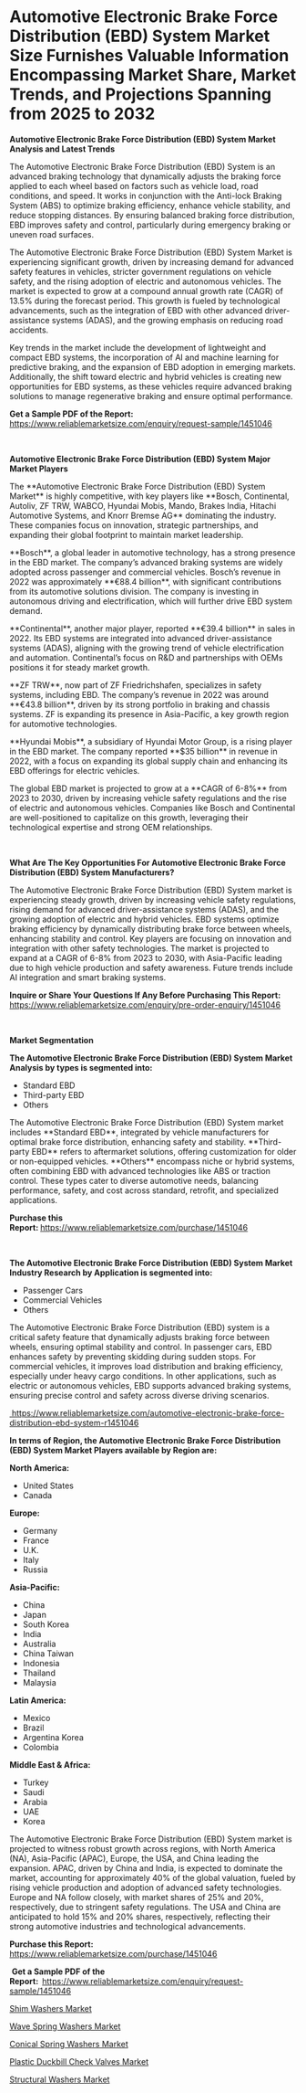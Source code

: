 <p><h1>Automotive Electronic Brake Force Distribution (EBD) System Market Size Furnishes Valuable Information Encompassing Market Share, Market Trends, and Projections Spanning from 2025 to 2032</h1></p><p><strong>Automotive Electronic Brake Force Distribution (EBD) System Market Analysis and Latest Trends</strong></p>
<p><p>The Automotive Electronic Brake Force Distribution (EBD) System is an advanced braking technology that dynamically adjusts the braking force applied to each wheel based on factors such as vehicle load, road conditions, and speed. It works in conjunction with the Anti-lock Braking System (ABS) to optimize braking efficiency, enhance vehicle stability, and reduce stopping distances. By ensuring balanced braking force distribution, EBD improves safety and control, particularly during emergency braking or uneven road surfaces.</p><p>The Automotive Electronic Brake Force Distribution (EBD) System Market is experiencing significant growth, driven by increasing demand for advanced safety features in vehicles, stricter government regulations on vehicle safety, and the rising adoption of electric and autonomous vehicles. The market is expected to grow at a compound annual growth rate (CAGR) of 13.5% during the forecast period. This growth is fueled by technological advancements, such as the integration of EBD with other advanced driver-assistance systems (ADAS), and the growing emphasis on reducing road accidents.</p><p>Key trends in the market include the development of lightweight and compact EBD systems, the incorporation of AI and machine learning for predictive braking, and the expansion of EBD adoption in emerging markets. Additionally, the shift toward electric and hybrid vehicles is creating new opportunities for EBD systems, as these vehicles require advanced braking solutions to manage regenerative braking and ensure optimal performance.</p></p>
<p><strong>Get a Sample PDF of the Report:&nbsp;</strong> <a href="https://www.reliablemarketsize.com/enquiry/request-sample/1451046?utm_campaign=1766&utm_medium=2&utm_source=Github&utm_content=ia&utm_term=23012025&utm_id=automotive-electronic-brake-force-distribution-ebd-system">https://www.reliablemarketsize.com/enquiry/request-sample/1451046</a></p>
<p>&nbsp;</p>
<p><strong>Automotive Electronic Brake Force Distribution (EBD) System Major Market Players</strong></p>
<p><p>The **Automotive Electronic Brake Force Distribution (EBD) System Market** is highly competitive, with key players like **Bosch, Continental, Autoliv, ZF TRW, WABCO, Hyundai Mobis, Mando, Brakes India, Hitachi Automotive Systems, and Knorr Bremse AG** dominating the industry. These companies focus on innovation, strategic partnerships, and expanding their global footprint to maintain market leadership.</p><p>**Bosch**, a global leader in automotive technology, has a strong presence in the EBD market. The company’s advanced braking systems are widely adopted across passenger and commercial vehicles. Bosch’s revenue in 2022 was approximately **€88.4 billion**, with significant contributions from its automotive solutions division. The company is investing in autonomous driving and electrification, which will further drive EBD system demand.</p><p>**Continental**, another major player, reported **€39.4 billion** in sales in 2022. Its EBD systems are integrated into advanced driver-assistance systems (ADAS), aligning with the growing trend of vehicle electrification and automation. Continental’s focus on R&D and partnerships with OEMs positions it for steady market growth.</p><p>**ZF TRW**, now part of ZF Friedrichshafen, specializes in safety systems, including EBD. The company’s revenue in 2022 was around **€43.8 billion**, driven by its strong portfolio in braking and chassis systems. ZF is expanding its presence in Asia-Pacific, a key growth region for automotive technologies.</p><p>**Hyundai Mobis**, a subsidiary of Hyundai Motor Group, is a rising player in the EBD market. The company reported **$35 billion** in revenue in 2022, with a focus on expanding its global supply chain and enhancing its EBD offerings for electric vehicles.</p><p>The global EBD market is projected to grow at a **CAGR of 6-8%** from 2023 to 2030, driven by increasing vehicle safety regulations and the rise of electric and autonomous vehicles. Companies like Bosch and Continental are well-positioned to capitalize on this growth, leveraging their technological expertise and strong OEM relationships.</p></p>
<p>&nbsp;</p>
<p><strong>What Are The Key Opportunities For Automotive Electronic Brake Force Distribution (EBD) System Manufacturers?</strong></p>
<p><p>The Automotive Electronic Brake Force Distribution (EBD) System market is experiencing steady growth, driven by increasing vehicle safety regulations, rising demand for advanced driver-assistance systems (ADAS), and the growing adoption of electric and hybrid vehicles. EBD systems optimize braking efficiency by dynamically distributing brake force between wheels, enhancing stability and control. Key players are focusing on innovation and integration with other safety technologies. The market is projected to expand at a CAGR of 6-8% from 2023 to 2030, with Asia-Pacific leading due to high vehicle production and safety awareness. Future trends include AI integration and smart braking systems.</p></p>
<p><strong>Inquire or Share Your Questions If Any Before Purchasing This Report:</strong> <a href="https://www.reliablemarketsize.com/enquiry/pre-order-enquiry/1451046?utm_campaign=1766&utm_medium=2&utm_source=Github&utm_content=ia&utm_term=23012025&utm_id=automotive-electronic-brake-force-distribution-ebd-system">https://www.reliablemarketsize.com/enquiry/pre-order-enquiry/1451046</a></p>
<p>&nbsp;</p>
<p><strong>Market Segmentation</strong></p>
<p><strong>The Automotive Electronic Brake Force Distribution (EBD) System Market Analysis by types is segmented into:</strong></p>
<p><ul><li>Standard EBD</li><li>Third-party EBD</li><li>Others</li></ul></p>
<p><p>The Automotive Electronic Brake Force Distribution (EBD) System market includes **Standard EBD**, integrated by vehicle manufacturers for optimal brake force distribution, enhancing safety and stability. **Third-party EBD** refers to aftermarket solutions, offering customization for older or non-equipped vehicles. **Others** encompass niche or hybrid systems, often combining EBD with advanced technologies like ABS or traction control. These types cater to diverse automotive needs, balancing performance, safety, and cost across standard, retrofit, and specialized applications.</p></p>
<p><strong>Purchase this Report:&nbsp;</strong><a href="https://www.reliablemarketsize.com/purchase/1451046?utm_campaign=1766&utm_medium=2&utm_source=Github&utm_content=ia&utm_term=23012025&utm_id=automotive-electronic-brake-force-distribution-ebd-system">https://www.reliablemarketsize.com/purchase/1451046</a></p>
<p>&nbsp;</p>
<p><strong>The Automotive Electronic Brake Force Distribution (EBD) System Market Industry Research by Application is segmented into:</strong></p>
<p><ul><li>Passenger Cars</li><li>Commercial Vehicles</li><li>Others</li></ul></p>
<p><p>The Automotive Electronic Brake Force Distribution (EBD) system is a critical safety feature that dynamically adjusts braking force between wheels, ensuring optimal stability and control. In passenger cars, EBD enhances safety by preventing skidding during sudden stops. For commercial vehicles, it improves load distribution and braking efficiency, especially under heavy cargo conditions. In other applications, such as electric or autonomous vehicles, EBD supports advanced braking systems, ensuring precise control and safety across diverse driving scenarios.</p></p>
<p><a href="https://www.reliablemarketsize.com/automotive-electronic-brake-force-distribution-ebd-system-r1451046?utm_campaign=1766&utm_medium=2&utm_source=Github&utm_content=ia&utm_term=23012025&utm_id=automotive-electronic-brake-force-distribution-ebd-system">&nbsp;https://www.reliablemarketsize.com/automotive-electronic-brake-force-distribution-ebd-system-r1451046</a></p>
<p><strong>In terms of Region, the Automotive Electronic Brake Force Distribution (EBD) System Market Players available by Region are:</strong></p>
<p>
    <p> <strong> North America: </strong>
        <ul>
            <li>United States</li>
            <li>Canada</li>
        </ul>
        </p> 
    <p> <strong> Europe: </strong>
        <ul>
            <li>Germany</li>
            <li>France</li>
            <li>U.K.</li>
            <li>Italy</li>
            <li>Russia</li>
        </ul>
        </p> 
    <p> <strong> Asia-Pacific: </strong>
        <ul>
            <li>China</li>
            <li>Japan</li>
            <li>South Korea</li>
            <li>India</li>
            <li>Australia</li>
            <li>China Taiwan</li>
            <li>Indonesia</li>
            <li>Thailand</li>
            <li>Malaysia</li>
        </ul>
        </p> 
    <p> <strong> Latin America: </strong>
        <ul>
            <li>Mexico</li>
            <li>Brazil</li>
            <li>Argentina Korea</li>
            <li>Colombia</li>
        </ul>
        </p> 
    <p> <strong> Middle East & Africa: </strong>
        <ul>
            <li>Turkey</li>
            <li>Saudi</li>
            <li>Arabia</li>
            <li>UAE</li>
            <li>Korea</li>
        </ul>
    </p>
    </p>
<p><p>The Automotive Electronic Brake Force Distribution (EBD) System market is projected to witness robust growth across regions, with North America (NA), Asia-Pacific (APAC), Europe, the USA, and China leading the expansion. APAC, driven by China and India, is expected to dominate the market, accounting for approximately 40% of the global valuation, fueled by rising vehicle production and adoption of advanced safety technologies. Europe and NA follow closely, with market shares of 25% and 20%, respectively, due to stringent safety regulations. The USA and China are anticipated to hold 15% and 20% shares, respectively, reflecting their strong automotive industries and technological advancements.</p></p>
<p><strong>Purchase this Report: </strong><a href="https://www.reliablemarketsize.com/purchase/1451046?utm_campaign=1766&utm_medium=2&utm_source=Github&utm_content=ia&utm_term=23012025&utm_id=automotive-electronic-brake-force-distribution-ebd-system">https://www.reliablemarketsize.com/purchase/1451046</a></p>
<p>&nbsp;<strong>Get a Sample PDF of the Report:&nbsp;&nbsp;</strong><a href="https://www.reliablemarketsize.com/enquiry/request-sample/1451046?utm_campaign=1766&utm_medium=2&utm_source=Github&utm_content=ia&utm_term=23012025&utm_id=automotive-electronic-brake-force-distribution-ebd-system">https://www.reliablemarketsize.com/enquiry/request-sample/1451046</a></p>
<p><strong></strong></p>
<p><p><a href="https://www.linkedin.com/pulse/in-depth-understanding-shim-washers-market-size-growth-nt4je?utm_campaign=1766&utm_medium=2&utm_source=Github&utm_content=ia&utm_term=23012025&utm_id=automotive-electronic-brake-force-distribution-ebd-system">Shim Washers Market</a></p><p><a href="https://www.linkedin.com/pulse/wave-spring-washers-market-analysis-size-dynamics-expected-growth-au6bf?utm_campaign=1766&utm_medium=2&utm_source=Github&utm_content=ia&utm_term=23012025&utm_id=automotive-electronic-brake-force-distribution-ebd-system">Wave Spring Washers Market</a></p><p><a href="https://www.linkedin.com/pulse/comprehend-conical-spring-washers-market-size-growing-cagr-98-comprehensive-eigzf?utm_campaign=1766&utm_medium=2&utm_source=Github&utm_content=ia&utm_term=23012025&utm_id=automotive-electronic-brake-force-distribution-ebd-system">Conical Spring Washers Market</a></p><p><a href="https://www.linkedin.com/pulse/navigating-plastic-duckbill-check-valves-market-size-using-nbbaf?utm_campaign=1766&utm_medium=2&utm_source=Github&utm_content=ia&utm_term=23012025&utm_id=automotive-electronic-brake-force-distribution-ebd-system">Plastic Duckbill Check Valves Market</a></p><p><a href="https://www.linkedin.com/pulse/structural-washers-market-insights-cover-historical-trends-l51se?utm_campaign=1766&utm_medium=2&utm_source=Github&utm_content=ia&utm_term=23012025&utm_id=automotive-electronic-brake-force-distribution-ebd-system">Structural Washers Market</a></p></p>